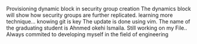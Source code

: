 
Provisioning dynamic block in security group creation
The dynamics block will show how security groups are further replicated.
learning more technique... 
knowing git is key
The update is done using vim. 
The name of the graduating student is Ahnmed okehi Ismaila.
Still working on my File..
Always commited to developing myself in the field of engineering 


